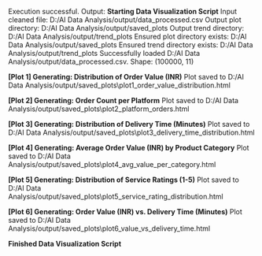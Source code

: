 Execution successful. Output:
**Starting Data Visualization Script**
Input cleaned file: D:/AI Data Analysis/output/data_processed.csv
Output plot directory: D:/AI Data Analysis/output/saved_plots
Output trend directory: D:/AI Data Analysis/output/trend_plots
Ensured plot directory exists: D:/AI Data Analysis/output/saved_plots
Ensured trend directory exists: D:/AI Data Analysis/output/trend_plots
Successfully loaded D:/AI Data Analysis/output/data_processed.csv. Shape: (100000, 11)

**[Plot 1] Generating: Distribution of Order Value (INR)**
Plot saved to D:/AI Data Analysis/output/saved_plots\plot1_order_value_distribution.html

**[Plot 2] Generating: Order Count per Platform**
Plot saved to D:/AI Data Analysis/output/saved_plots\plot2_platform_orders.html

**[Plot 3] Generating: Distribution of Delivery Time (Minutes)**
Plot saved to D:/AI Data Analysis/output/saved_plots\plot3_delivery_time_distribution.html

**[Plot 4] Generating: Average Order Value (INR) by Product Category**
Plot saved to D:/AI Data Analysis/output/saved_plots\plot4_avg_value_per_category.html

**[Plot 5] Generating: Distribution of Service Ratings (1-5)**
Plot saved to D:/AI Data Analysis/output/saved_plots\plot5_service_rating_distribution.html

**[Plot 6] Generating: Order Value (INR) vs. Delivery Time (Minutes)**
Plot saved to D:/AI Data Analysis/output/saved_plots\plot6_value_vs_delivery_time.html

**Finished Data Visualization Script**
